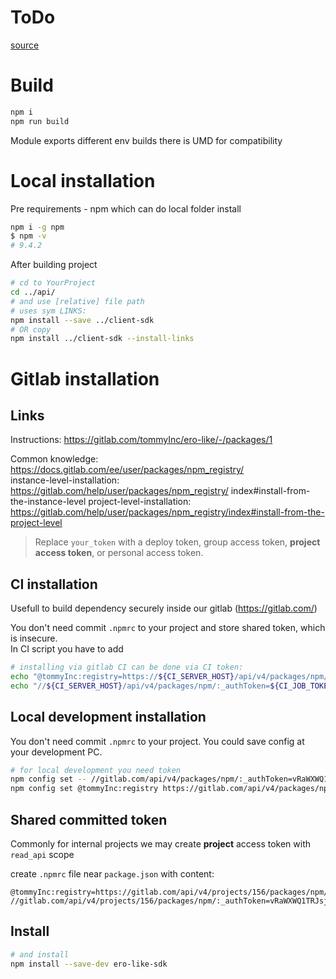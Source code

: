 # ToDo

[source](./ts/index.ts)

# Build

```bash
npm i
npm run build
```
Module exports different env builds
there is UMD for compatibility

# Local installation

Pre requirements - npm which can do local folder install
```bash
npm i -g npm
$ npm -v
# 9.4.2
```
After building project
```bash
# cd to YourProject
cd ../api/
# and use [relative] file path
# uses sym LINKS:
npm install --save ../client-sdk
# OR copy
npm install ../client-sdk --install-links
```

# Gitlab installation

## Links
Instructions:
https://gitlab.com/tommyInc/ero-like/-/packages/1

Common knowledge:
https://docs.gitlab.com/ee/user/packages/npm_registry/  
instance-level-installation: https://gitlab.com/help/user/packages/npm_registry/  index#install-from-the-instance-level
project-level-installation: https://gitlab.com/help/user/packages/npm_registry/index#install-from-the-project-level
> Replace `your_token` with a deploy token, group access token, **project access token**, or
 personal access token.

## CI installation

Usefull to build dependency securely inside our gitlab (https://gitlab.com/)

You don't need commit `.npmrc` to your project and store shared token, which is insecure.  
In CI script you have to add

```bash
# installing via gitlab CI can be done via CI token: 
echo "@tommyInc:registry=https://${CI_SERVER_HOST}/api/v4/packages/npm/" >> .npmrc && \
echo "//${CI_SERVER_HOST}/api/v4/packages/npm/:_authToken=${CI_JOB_TOKEN}" >> .npmrc && \
```

## Local development installation

You don't need commit `.npmrc` to your project. You could save config at your development PC.

```bash
# for local development you need token
npm config set -- //gitlab.com/api/v4/packages/npm/:_authToken=vRaWXWQ1TRJsjN9Fyy2n
npm config set @tommyInc:registry https://gitlab.com/api/v4/packages/npm/
```

## Shared committed token

Commonly for internal projects we may create **project** access token with `read_api` scope

create `.npmrc` file near `package.json` with content:
```
@tommyInc:registry=https://gitlab.com/api/v4/projects/156/packages/npm/
//gitlab.com/api/v4/projects/156/packages/npm/:_authToken=vRaWXWQ1TRJsjN9Fyy2n

```


## Install

```bash
# and install
npm install --save-dev ero-like-sdk
```
